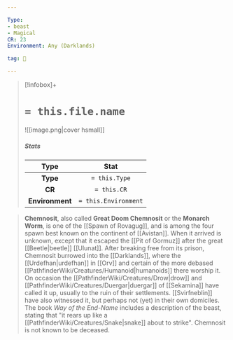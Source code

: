 ```yaml
---

Type:
- beast
- Magical
CR: 23
Environment: Any (Darklands)

tag: 👹

---
```


> [!infobox]+
> #  `= this.file.name`
> ![[image.png|cover hsmall]]
> ##### Stats
> Type | Stat |
> :---:|:---:|
> **Type** | `= this.Type` |
> **CR** | `= this.CR` |
> **Environment** | `= this.Environment` |



> **Chemnosit**, also called **Great Doom Chemnosit** or the **Monarch Worm**, is one of the [[Spawn of Rovagug]], and is among the four spawn best known on the continent of [[Avistan]]. When it arrived is unknown, except that it escaped the [[Pit of Gormuz]] after the great [[Beetle|beetle]] [[Ulunat]]. After breaking free from its prison, Chemnosit burrowed into the [[Darklands]], where the [[Urdefhan|urdefhan]] in [[Orv]] and certain of the more debased [[PathfinderWiki/Creatures/Humanoid|humanoids]] there worship it. On occasion the [[PathfinderWiki/Creatures/Drow|drow]] and [[PathfinderWiki/Creatures/Duergar|duergar]] of [[Sekamina]] have called it up, usually to the ruin of their settlements. [[Svirfneblin]] have also witnessed it, but perhaps not (yet) in their own domiciles. The book *Way of the End-Name* includes a description of the beast, stating that "it rears up like a [[PathfinderWiki/Creatures/Snake|snake]] about to strike".
> Chemnosit is not known to be deceased.







